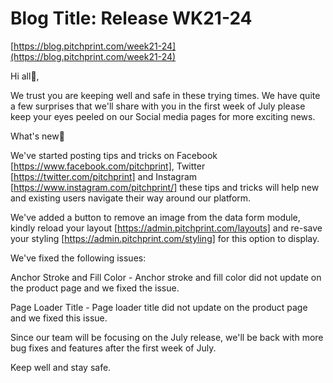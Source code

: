 # **Blog Title**: Release WK21-24

[https://blog.pitchprint.com/week21-24](https://blog.pitchprint.com/week21-24)

Hi all👋,

We trust you are keeping well and safe in these trying times. We have quite a few surprises that we'll share with you in the first week of
July please keep your eyes peeled on our Social media pages for more exciting news.

What's new🚀

We've started posting tips and tricks on Facebook [https://www.facebook.com/pitchprint], Twitter [https://twitter.com/pitchprint] and
Instagram [https://www.instagram.com/pitchprint/] these tips and tricks will help new and existing users navigate their way around our
platform.

We've added a button to remove an image from the data form module, kindly reload your layout [https://admin.pitchprint.com/layouts] and
re-save your styling [https://admin.pitchprint.com/styling] for this option to display.

We've fixed the following issues:

Anchor Stroke and Fill Color - Anchor stroke and fill color did not update on the product page and we fixed the issue.

Page Loader Title - Page loader title did not update on the product page and we fixed this issue.

Since our team will be focusing on the July release, we'll be back with more bug fixes and features after the first week of July.

Keep well and stay safe.

